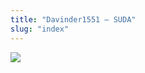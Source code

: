 ```yaml
---
title: "Davinder1551 – SUDA"
slug: "index"
---
```


[![](/wp-content/2007/11/Davinder1551-300x225.jpg)](/wp-content/2007/11/Davinder1551.jpg)